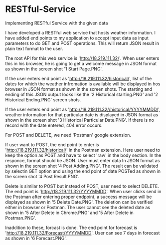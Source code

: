 # RESTful-Service
Implementing RESTful Service with the given data  
  
I have developed a RESTful web service that hosts weather information. I have added end points to my application to accept input data as input parameters to do GET and POST operations. This will return JSON result in plain text format to the user.  
  
The root API for this web service is 'http://18.219.111.32/'. When user enters this in his browser, he is going to get a welcome message in JSON format as shown in the screen shot '1 Start Page.PNG'.  
  
If the user enters end point as 'http://18.219.111.32/historical/', list of the dates for which the weather infromation is available will be displayed in hos browser in JSON format as shown in the screen shots. The starting and ending of this JSON output looks like the '2 Historical starting.PNG' and '2 Historical Ending.PNG' screen shots.  
  
If the user enters end point as 'http://18.219.111.32//historical/YYYYMMDD/', weather information for that particular date is displayed in JSON format as shown in the screen shot '3 Historical Particular Date.PNG'. If there is no record with the date entered, 404 error occurs.  
  
For POST and DELETE, we need 'Postman' google extension.  
  
If user want to POST, the end point to enter is 'http://18.219.111.32/historical/' in the Postman extension. Here user need to keep the option as POST and have to select 'raw' in the body section. In the responce, format should be JSON. User must enter data In JSON format as shown in the screen shot '4 Post Adding.PNG'. The result can be validated by selectin GET option and using the end point of date POSTed as shown in the screen shot '4 Post Result.PNG'.  
  
Delete is similar to POST but instead of POST, user need to select DELETE. The end point is 'http://18.219.111.32/YYYYMMDD'. When user clicks send in the Postman after entering proper endpoint, a success message will be displayed as shown in '5 Delete Date.PNG'. The deletion can be verified either in browser or Postman. The user cannot see the deleted date as shown in '5 After Delete in Chrome.PNG' and '5 After Delete in Postman.PNG'.  
  
Inaddition to these, forcast is done. The end point for forecast is 'http://18.219.111.32/Forecast/YYYYMMDD'. User can see 7 days in forecast as shown in '6 Forecast.PNG'.  
